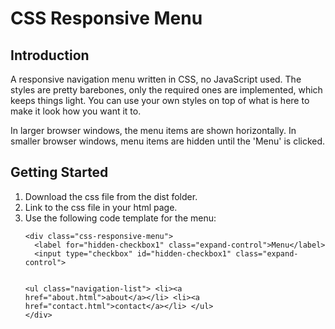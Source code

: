 <h1>CSS Responsive Menu</h1>

<h2>Introduction</h2>
<p>
    A responsive navigation menu written in CSS, no JavaScript used. The styles are pretty barebones, only the required ones are implemented, which keeps things light. You can use your own styles on top of what is here to make it look how you want it to.
</p>

<p>
    In larger browser windows, the menu items are shown horizontally. In smaller browser windows, menu items are hidden until the 'Menu' is clicked.
</p>

<h2>Getting Started</h2>
<ol>
    <li>Download the css file from the dist folder.</li>
    <li>Link to the css file in your html page.</li>
    <li>
        Use the following code template for the menu:
        <pre><code>&#x3C;div class=&#x22;css-responsive-menu&#x22;&#x3E;
  &#x3C;label for=&#x22;hidden-checkbox1&#x22; class=&#x22;expand-control&#x22;&#x3E;Menu&#x3C;/label&#x3E;
  &#x3C;input type=&#x22;checkbox&#x22; id=&#x22;hidden-checkbox1&#x22; class=&#x22;expand-control&#x22;&#x3E;

  &#x3C;ul class=&#x22;navigation-list&#x22;&#x3E;
    &#x3C;li&#x3E;&#x3C;a href=&#x22;about.html&#x22;&#x3E;about&#x3C;/a&#x3E;&#x3C;/li&#x3E;
    &#x3C;li&#x3E;&#x3C;a href=&#x22;contact.html&#x22;&#x3E;contact&#x3C;/a&#x3E;&#x3C;/li&#x3E;
  &#x3C;/ul&#x3E;
&#x3C;/div&#x3E;</code></pre>
    </li>
</ol>
